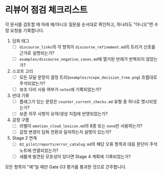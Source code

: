 # 리뷰어 점검 체크리스트

각 문서를 검토할 때 아래 예/아니오 질문을 순서대로 확인하고, 하나라도 "아니오"면 수정 요청을 기록합니다.

1. 담화 태그
   - [ ] `discourse_links`의 각 항목이 `discourse_refinement.md`의 트리거 신호를 근거로 설명되는가?
   - [ ] `examples/discourse_negative_cases.md`에 열거된 반례가 반복되지 않았는가?

2. 스코프 고리
   - [ ] 모든 모달 문장이 결정 트리(`examples/scope_decision_tree.png`) 흐름대로 주석되었는가?
   - [ ] 보조 다리 사용 여부가 `notes`에 기록되었는가?

3. 반대 기류
   - [ ] 플래그가 있는 문장은 `counter_current_checks.md` 유형 중 하나로 명시되었는가?
   - [ ] 보존 의무 사항이 요약/생성 지침에 반영되었는가?

4. 감정 구름
   - [ ] 라벨이 `emotion_cloud_lexicon.md`의 8종 또는 `none`만 사용하는가?
   - [ ] 감정 변경이 담화 전환과 일치하는지 설명이 있는가?

5. Stage 2 연계
   - [ ] `02_pilot/reports/error_catalog.md`의 해당 오류 항목과 대응 문단이 주석 노트에 연결되었는가?
   - [ ] 새롭게 발견된 모호성이 있다면 Stage 4 계획에 기록되었는가?

모든 항목이 "예"일 때만 Gate G3 평가를 통과한 것으로 간주합니다.

